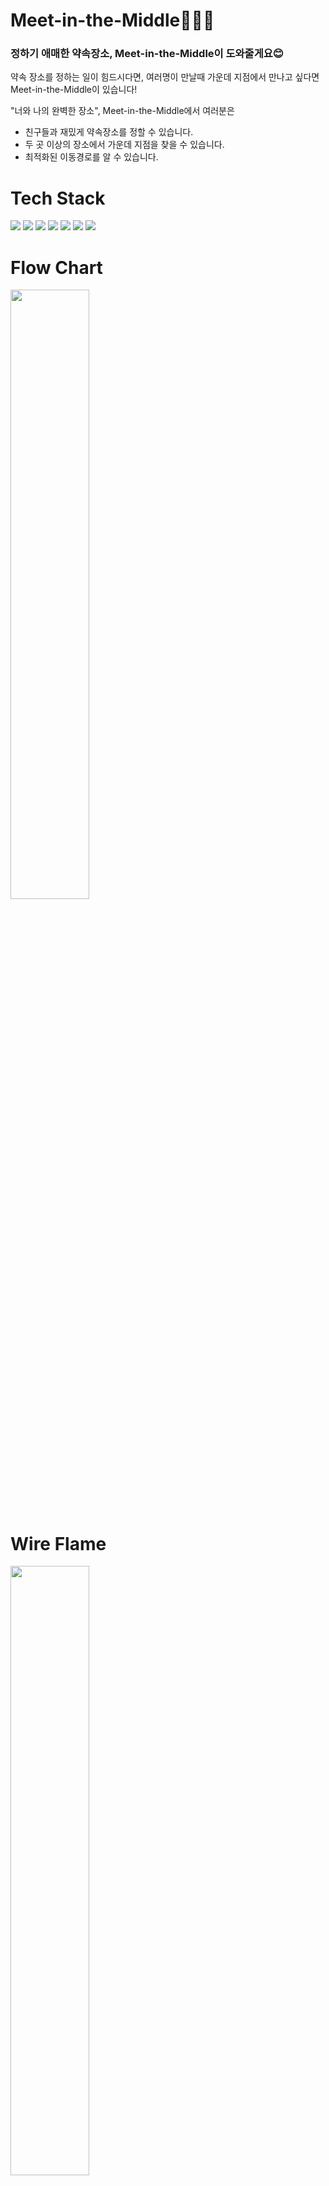 # Meet-in-the-Middle🚶🏻‍♂️
### 정하기 애매한 약속장소, Meet-in-the-Middle이 도와줄게요😊
약속 장소를 정하는 일이 힘드시다면, 여러명이 만날때 가운데 지점에서 만나고 싶다면
Meet-in-the-Middle이 있습니다!

"너와 나의 완벽한 장소", Meet-in-the-Middle에서 여러분은
- 친구들과 재밌게 약속장소를 정할 수 있습니다.
- 두 곳 이상의 장소에서 가운데 지점을 찾을 수 있습니다.
- 최적화된 이동경로를 알 수 있습니다.

# Tech Stack
<img src="https://img.shields.io/badge/React-61DAFB?style=flat-square&logo=React&logoColor=blue"/></a>
<img src="https://img.shields.io/badge/JavaScript-F7DF1E?style=flat-square&logo=JavaScript&logoColor=yellow"/></a>
<img src="https://img.shields.io/badge/Node.js-339933?style=flat-square&logo=Node.js&logoColor=green"/></a>
<img src="https://img.shields.io/badge/Express-000000?style=flat-square&logo=Express&logoColor=black"/></a>
<img src="https://img.shields.io/badge/MySQL-4479A1?style=flat-square&logo=MySQL&logoColor=9cf"/></a>
<img src="https://img.shields.io/badge/JSON Web Tokens-000000?style=flat-square&logo=JSON Web Tokens&logoColor=black"/></a>
<img src="https://img.shields.io/badge/Sequelize-52B0E7?style=flat-square&logo=Sequelize&logoColor=blue"/></a>

# Flow Chart
<img src="https://images.velog.io/images/96hxx_/post/2ed038b6-a72b-4023-8cff-b974f782e798/2021-11-10_3.54.04.png" width="50%" height="50%"/>

# Wire Flame

<img src="https://images.velog.io/images/96hxx_/post/db1d1cf9-49e3-46f3-93d7-38b6bdab9a0d/Screen%20Shot%202021-11-10%20at%204.01.05%20PM.png" width="50%" height="50%"/>

<img src="https://images.velog.io/images/96hxx_/post/17f94a26-b1da-4e38-a059-502cac5feb13/Screen%20Shot%202021-11-10%20at%204.01.22%20PM.png" width="50%" height="50%"/>

<img src="https://images.velog.io/images/96hxx_/post/f3750a6d-0a40-4c0a-a43c-106035c12c32/Screen%20Shot%202021-11-10%20at%204.01.48%20PM.png" width="50%" height="50%"/>

<img src="https://images.velog.io/images/96hxx_/post/6ea61125-73a8-4206-801b-958b892c0b81/Screen%20Shot%202021-11-10%20at%204.02.51%20PM.png" width="50%" height="50%"/>

<img src="https://images.velog.io/images/96hxx_/post/cd3aa595-0552-46ff-bd98-ad641971a552/Screen%20Shot%202021-11-10%20at%204.03.16%20PM.png" width="50%" heigth="50%"/>

<img src="https://images.velog.io/images/96hxx_/post/054aed29-c782-4034-a937-5b161ea613a9/Screen%20Shot%202021-11-10%20at%204.03.41%20PM.png" width="50%" height="50%"/>

<img src="https://images.velog.io/images/96hxx_/post/23d37908-7c9c-4e0b-8b5c-31c65c7b74cd/Screen%20Shot%202021-11-10%20at%204.03.57%20PM.png" width="50%" heigth="50%" />

<img src="https://images.velog.io/images/96hxx_/post/b53f004c-59e1-4202-b70f-3c82d8d3b606/Screen%20Shot%202021-11-10%20at%204.03.30%20PM.png" width="50%" height="50%"/>

<img src="https://images.velog.io/images/96hxx_/post/fd933ec9-6122-412f-9d2f-b76dd31c4068/Screen%20Shot%202021-11-10%20at%204.04.27%20PM.png" width="50%" heigth="50%"/>

<img src="https://images.velog.io/images/96hxx_/post/aafeeb85-ba08-42ab-a3f9-80b819c900d5/Screen%20Shot%202021-11-10%20at%204.04.57%20PM.png" width="50%" heigth="50%"/>

<img src="https://images.velog.io/images/96hxx_/post/75014a8d-efe5-4d07-ad21-09d11adf0972/Screen%20Shot%202021-11-10%20at%204.04.44%20PM.png" width="50%" heigth="50%"/>

# DB Schema

<img src="https://images.velog.io/images/96hxx_/post/9185f9b2-7317-4c70-a846-440fd4af7736/%E1%84%89%E1%85%B3%E1%84%8F%E1%85%B3%E1%84%85%E1%85%B5%E1%86%AB%E1%84%89%E1%85%A3%E1%86%BA%202021-11-13%20%E1%84%8B%E1%85%A9%E1%84%92%E1%85%AE%203.03.56.png" width="50%" heigth="50%" />

# API Document

https://app.gitbook.com/o/CDR1SteahUJC4tcBFX1v/s/ZP2CGnL0kU0kmPLpFlmm/meet-in-the-middle/api-document

# We Are👉🏻 
<details>
<summary>이정후</summary>

- Team Leader
- Position: Full-Stack
</details>

<details>
<summary>이현주</summary>

- Team Member
- Position: Full-Stack
</details>

<details>
<summary>박경선</summary>

- Team Member
- Position: Front-End
</details>

<details>
<summary>최혜련</summary>

- Team Member
- Position: Back-End
</details>

# Requirements
## 프로젝트 요구사항
### Features 

- 로그인
- 회원가입
- 아이디, 비밀번호 찾기
- 유효성 검사
- 카카오맵 API 사용, 지도 구현

### Advanced
- 비회원 모달창
- 비회원 지도
